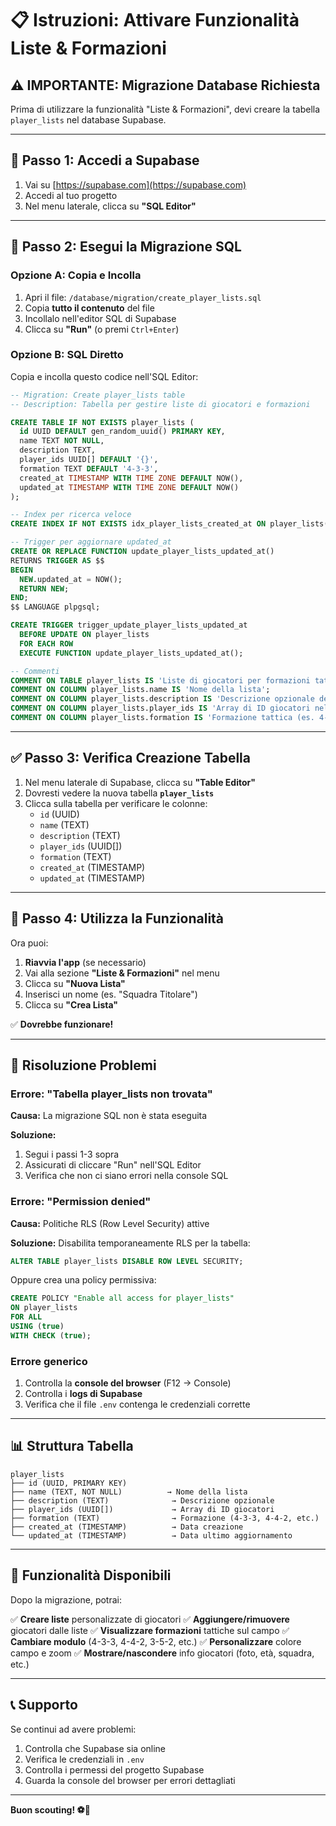 # 📋 Istruzioni: Attivare Funzionalità Liste & Formazioni

## ⚠️ IMPORTANTE: Migrazione Database Richiesta

Prima di utilizzare la funzionalità "Liste & Formazioni", devi creare la tabella `player_lists` nel database Supabase.

---

## 🔧 Passo 1: Accedi a Supabase

1. Vai su [https://supabase.com](https://supabase.com)
2. Accedi al tuo progetto
3. Nel menu laterale, clicca su **"SQL Editor"**

---

## 📝 Passo 2: Esegui la Migrazione SQL

### Opzione A: Copia e Incolla

1. Apri il file: `/database/migration/create_player_lists.sql`
2. Copia **tutto il contenuto** del file
3. Incollalo nell'editor SQL di Supabase
4. Clicca su **"Run"** (o premi `Ctrl+Enter`)

### Opzione B: SQL Diretto

Copia e incolla questo codice nell'SQL Editor:

```sql
-- Migration: Create player_lists table
-- Description: Tabella per gestire liste di giocatori e formazioni

CREATE TABLE IF NOT EXISTS player_lists (
  id UUID DEFAULT gen_random_uuid() PRIMARY KEY,
  name TEXT NOT NULL,
  description TEXT,
  player_ids UUID[] DEFAULT '{}',
  formation TEXT DEFAULT '4-3-3',
  created_at TIMESTAMP WITH TIME ZONE DEFAULT NOW(),
  updated_at TIMESTAMP WITH TIME ZONE DEFAULT NOW()
);

-- Index per ricerca veloce
CREATE INDEX IF NOT EXISTS idx_player_lists_created_at ON player_lists(created_at DESC);

-- Trigger per aggiornare updated_at
CREATE OR REPLACE FUNCTION update_player_lists_updated_at()
RETURNS TRIGGER AS $$
BEGIN
  NEW.updated_at = NOW();
  RETURN NEW;
END;
$$ LANGUAGE plpgsql;

CREATE TRIGGER trigger_update_player_lists_updated_at
  BEFORE UPDATE ON player_lists
  FOR EACH ROW
  EXECUTE FUNCTION update_player_lists_updated_at();

-- Commenti
COMMENT ON TABLE player_lists IS 'Liste di giocatori per formazioni tattiche';
COMMENT ON COLUMN player_lists.name IS 'Nome della lista';
COMMENT ON COLUMN player_lists.description IS 'Descrizione opzionale della lista';
COMMENT ON COLUMN player_lists.player_ids IS 'Array di ID giocatori nella lista';
COMMENT ON COLUMN player_lists.formation IS 'Formazione tattica (es. 4-3-3, 4-4-2)';
```

---

## ✅ Passo 3: Verifica Creazione Tabella

1. Nel menu laterale di Supabase, clicca su **"Table Editor"**
2. Dovresti vedere la nuova tabella **`player_lists`**
3. Clicca sulla tabella per verificare le colonne:
   - `id` (UUID)
   - `name` (TEXT)
   - `description` (TEXT)
   - `player_ids` (UUID[])
   - `formation` (TEXT)
   - `created_at` (TIMESTAMP)
   - `updated_at` (TIMESTAMP)

---

## 🚀 Passo 4: Utilizza la Funzionalità

Ora puoi:

1. **Riavvia l'app** (se necessario)
2. Vai alla sezione **"Liste & Formazioni"** nel menu
3. Clicca su **"Nuova Lista"**
4. Inserisci un nome (es. "Squadra Titolare")
5. Clicca su **"Crea Lista"**

✅ **Dovrebbe funzionare!**

---

## 🐛 Risoluzione Problemi

### Errore: "Tabella player_lists non trovata"

**Causa:** La migrazione SQL non è stata eseguita

**Soluzione:**
1. Segui i passi 1-3 sopra
2. Assicurati di cliccare "Run" nell'SQL Editor
3. Verifica che non ci siano errori nella console SQL

### Errore: "Permission denied"

**Causa:** Politiche RLS (Row Level Security) attive

**Soluzione:** Disabilita temporaneamente RLS per la tabella:

```sql
ALTER TABLE player_lists DISABLE ROW LEVEL SECURITY;
```

Oppure crea una policy permissiva:

```sql
CREATE POLICY "Enable all access for player_lists" 
ON player_lists 
FOR ALL 
USING (true) 
WITH CHECK (true);
```

### Errore generico

1. Controlla la **console del browser** (F12 → Console)
2. Controlla i **logs di Supabase**
3. Verifica che il file `.env` contenga le credenziali corrette

---

## 📊 Struttura Tabella

```
player_lists
├── id (UUID, PRIMARY KEY)
├── name (TEXT, NOT NULL)          → Nome della lista
├── description (TEXT)              → Descrizione opzionale
├── player_ids (UUID[])             → Array di ID giocatori
├── formation (TEXT)                → Formazione (4-3-3, 4-4-2, etc.)
├── created_at (TIMESTAMP)          → Data creazione
└── updated_at (TIMESTAMP)          → Data ultimo aggiornamento
```

---

## 🎯 Funzionalità Disponibili

Dopo la migrazione, potrai:

✅ **Creare liste** personalizzate di giocatori
✅ **Aggiungere/rimuovere** giocatori dalle liste
✅ **Visualizzare formazioni** tattiche sul campo
✅ **Cambiare modulo** (4-3-3, 4-4-2, 3-5-2, etc.)
✅ **Personalizzare** colore campo e zoom
✅ **Mostrare/nascondere** info giocatori (foto, età, squadra, etc.)

---

## 📞 Supporto

Se continui ad avere problemi:

1. Controlla che Supabase sia online
2. Verifica le credenziali in `.env`
3. Controlla i permessi del progetto Supabase
4. Guarda la console del browser per errori dettagliati

---

**Buon scouting! ⚽🎉**
